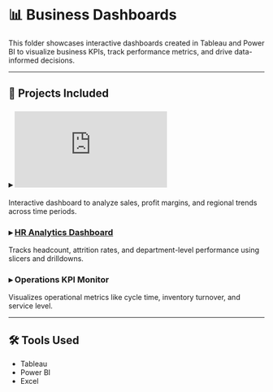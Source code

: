 # 📊 Business Dashboards

This folder showcases interactive dashboards created in Tableau and Power BI to visualize business KPIs, track performance metrics, and drive data-informed decisions.

---

## 📌 Projects Included

### ▸ ![Global Sales Dashboard](https://github.com/Zaurezzh/Zaurez-Analytics-Portfolio/blob/main/Business_Dashboards/Global_Sales_Dashboard/README.md)
Interactive dashboard to analyze sales, profit margins, and regional trends across time periods.

### ▸ [HR Analytics Dashboard](https://github.com/Zaurezzh/Zaurez-Analytics-Portfolio/blob/main/Business_Dashboards/HR%20Analytics%20Dashboard/readme.md)
Tracks headcount, attrition rates, and department-level performance using slicers and drilldowns.

### ▸ Operations KPI Monitor  
Visualizes operational metrics like cycle time, inventory turnover, and service level.

---

## 🛠 Tools Used
- Tableau
- Power BI
- Excel
